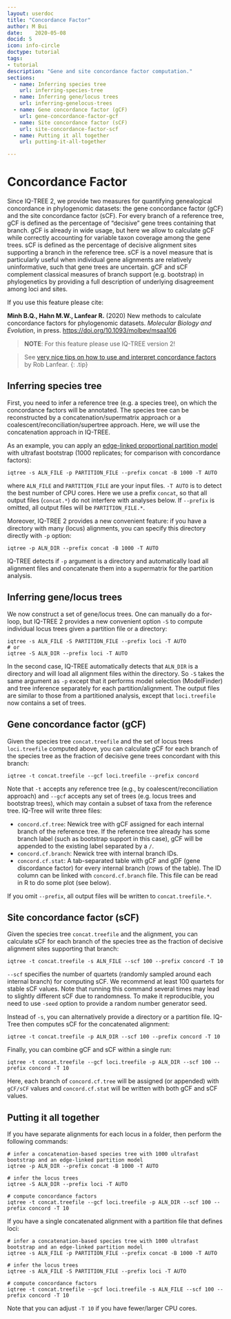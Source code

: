 ```yaml
---
layout: userdoc
title: "Concordance Factor"
author: M Bui
date:    2020-05-08
docid: 5
icon: info-circle
doctype: tutorial
tags:
- tutorial
description: "Gene and site concordance factor computation."
sections:
  - name: Inferring species tree
    url: inferring-species-tree
  - name: Inferring gene/locus trees
    url: inferring-genelocus-trees
  - name: Gene concordance factor (gCF)
    url: gene-concordance-factor-gcf
  - name: Site concordance factor (sCF)
    url: site-concordance-factor-scf
  - name: Putting it all together
    url: putting-it-all-together

---
```


Concordance Factor
==================

Since IQ-TREE 2, we provide two measures for quantifying genealogical concordance in phylogenomic datasets: the gene concordance factor (gCF) and the site concordance factor (sCF). For every branch of a reference tree, gCF is defined as the percentage of “decisive” gene trees containing that branch. gCF is already in wide usage, but here we allow to calculate gCF while correctly accounting for variable taxon coverage among the gene trees. sCF is defined as the percentage of decisive alignment sites supporting a branch in the reference tree. sCF is a novel measure that is particularly useful when individual gene alignments are relatively uninformative, such that gene trees are uncertain. gCF and sCF complement classical measures of branch support (e.g. bootstrap) in phylogenetics by providing a full description of underlying disagreement among loci and sites.

If you use this feature please cite: 

__Minh B.Q., Hahn M.W., Lanfear R.__ (2020) New methods to calculate concordance factors for phylogenomic datasets. _Molecular Biology and Evolution_, in press. <https://doi.org/10.1093/molbev/msaa106>

>**NOTE**: For this feature please use IQ-TREE version 2!

> See [very nice tips on how to use and interpret concordance factors](http://www.robertlanfear.com/blog/files/concordance_factors.html) by Rob Lanfear.
{: .tip}

Inferring species tree
----------------------

First, you need to infer a reference tree (e.g. a species tree), on which the concordance factors will be annotated. The species tree can be reconstructed by a concatenation/supermatrix approach or a coalescent/reconciliation/supertree approach. Here, we will use the concatenation approach in IQ-TREE. 

As an example, you can apply an [edge-linked proportional partition model](Complex-Models) with ultrafast bootstrap (1000 replicates; for comparison with concordance factors):

	iqtree -s ALN_FILE -p PARTITION_FILE --prefix concat -B 1000 -T AUTO

where `ALN_FILE` and `PARTITION_FILE` are your input files. `-T AUTO` is to detect the best number of CPU cores. Here we use a prefix `concat`, so that all output files (`concat.*`) do not interfere with analyses below. If `--prefix` is omitted, all output files will be `PARTITION_FILE.*`.

Moreover, IQ-TREE 2 provides a new convenient feature: if you have a directory with many (locus) alignments, you can specify this directory directly with `-p` option:

	iqtree -p ALN_DIR --prefix concat -B 1000 -T AUTO
	
IQ-TREE detects if `-p` argument is a directory and automatically load all alignment files and concatenate them into a supermatrix for the partition analysis.


Inferring gene/locus trees
--------------------

We now construct a set of gene/locus trees. One can manually do a for-loop, but IQ-TREE 2 provides a new convenient option `-S` to compute individual locus trees given a partition file or a directory:

	iqtree -s ALN_FILE -S PARTITION_FILE --prefix loci -T AUTO
	# or
	iqtree -S ALN_DIR --prefix loci -T AUTO

In the second case, IQ-TREE automatically detects that `ALN_DIR` is a directory and will load all alignment files within the directory. So `-S` takes the same argument as `-p` except that it performs model selection (ModelFinder) and tree inference separately for each partition/alignment. The output files are similar to those from a partitioned analysis, except that `loci.treefile` now contains a set of trees.

Gene concordance factor (gCF)
-----------------------------

Given the species tree `concat.treefile` and the set of locus trees `loci.treefile` computed above, you can calculate gCF for each branch of the species tree as the fraction of decisive gene trees concordant with this branch:

	iqtree -t concat.treefile --gcf loci.treefile --prefix concord
 	
Note that `-t` accepts any reference tree (e.g., by coalescent/reconciliation approach) and `--gcf` accepts any set of trees (e.g. locus trees and bootstrap trees), which may contain a subset of taxa from the reference tree. IQ-Tree will write three files:

* `concord.cf.tree`: Newick tree with gCF assigned for each internal branch of the reference tree. If the reference tree already has some branch label (such as bootstrap support in this case), gCF will be appended to the existing label separated by a `/`.
* `concord.cf.branch`: Newick tree with internal branch IDs.
* `concord.cf.stat`: A tab-separated table with gCF and gDF (gene discordance factor) for every internal branch (rows of the table). The ID column can be linked with `concord.cf.branch` file. This file can be read in R to do some plot (see below).

If you omit `--prefix`, all output files will be written to `concat.treefile.*`.


Site concordance factor (sCF)
-----------------------------

Given the species tree `concat.treefile` and the alignment, you can calculate sCF for each branch of the species tree as the fraction of decisive alignment sites supporting that branch:

	iqtree -t concat.treefile -s ALN_FILE --scf 100 --prefix concord -T 10
	
`--scf` specifies the number of quartets (randomly sampled around each internal branch) for computing sCF. We recommend at least 100 quartets for stable sCF values. Note that running this command several times may lead to slightly different sCF due to randomness. To make it reproducible, you need to use `-seed` option to provide a random number generator seed.

Instead of `-s`, you can alternatively provide a directory or a partition file. IQ-Tree then computes sCF for the concatenated alignment:

	iqtree -t concat.treefile -p ALN_DIR --scf 100 --prefix concord -T 10

Finally, you can combine gCF and sCF within a single run:

	iqtree -t concat.treefile --gcf loci.treefile -p ALN_DIR --scf 100 --prefix concord -T 10
	
Here, each branch of `concord.cf.tree` will be assigned (or appended) with `gCF/sCF` values and `concord.cf.stat` will be written with both gCF and sCF values.


Putting it all together
-----------------------


If you have separate alignments for each locus in a folder, then perform the following commands:

	# infer a concatenation-based species tree with 1000 ultrafast bootstrap and an edge-linked partition model
	iqtree -p ALN_DIR --prefix concat -B 1000 -T AUTO
	
	# infer the locus trees
	iqtree -S ALN_DIR --prefix loci -T AUTO
	
	# compute concordance factors
	iqtree -t concat.treefile --gcf loci.treefile -p ALN_DIR --scf 100 --prefix concord -T 10

If you have a single concatenated alignment with a partition file that defines loci:

	# infer a concatenation-based species tree with 1000 ultrafast bootstrap and an edge-linked partition model
	iqtree -s ALN_FILE -p PARTITION_FILE --prefix concat -B 1000 -T AUTO

	# infer the locus trees
	iqtree -s ALN_FILE -S PARTITION_FILE --prefix loci -T AUTO

	# compute concordance factors
	iqtree -t concat.treefile --gcf loci.treefile -s ALN_FILE --scf 100 --prefix concord -T 10

Note that you can adjust `-T 10` if you have fewer/larger CPU cores.

